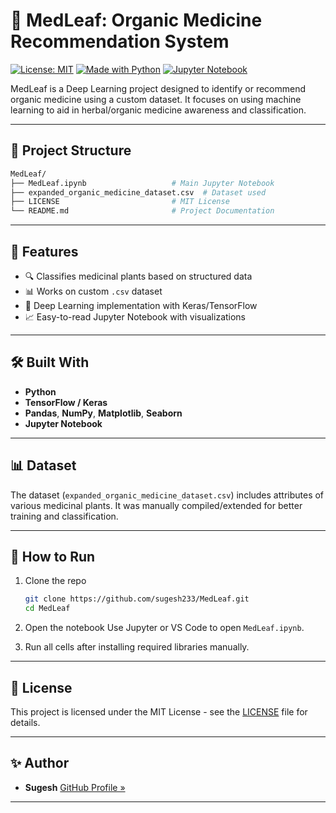 # 🌿 MedLeaf: Organic Medicine Recommendation System

[![License: MIT](https://img.shields.io/badge/License-MIT-green.svg)](LICENSE)
[![Made with Python](https://img.shields.io/badge/Made%20with-Python-blue.svg)](https://www.python.org/)
[![Jupyter Notebook](https://img.shields.io/badge/Notebook-Jupyter-orange.svg)](https://jupyter.org)

MedLeaf is a Deep Learning project designed to identify or recommend organic medicine using a custom dataset. It focuses on using machine learning to aid in herbal/organic medicine awareness and classification.

---

## 📂 Project Structure

```bash
MedLeaf/
├── MedLeaf.ipynb                   # Main Jupyter Notebook
├── expanded_organic_medicine_dataset.csv  # Dataset used
├── LICENSE                         # MIT License
└── README.md                       # Project Documentation
````

---

## 🚀 Features

* 🔍 Classifies medicinal plants based on structured data
* 📊 Works on custom `.csv` dataset
* 🧠 Deep Learning implementation with Keras/TensorFlow
* 📈 Easy-to-read Jupyter Notebook with visualizations

---

## 🛠️ Built With

* **Python**
* **TensorFlow / Keras**
* **Pandas**, **NumPy**, **Matplotlib**, **Seaborn**
* **Jupyter Notebook**

---

## 📊 Dataset

The dataset (`expanded_organic_medicine_dataset.csv`) includes attributes of various medicinal plants. It was manually compiled/extended for better training and classification.

---

## 📌 How to Run

1. Clone the repo

   ```bash
   git clone https://github.com/sugesh233/MedLeaf.git
   cd MedLeaf
   ```

2. Open the notebook
   Use Jupyter or VS Code to open `MedLeaf.ipynb`.

3. Run all cells after installing required libraries manually.

---

## 📄 License

This project is licensed under the MIT License - see the [LICENSE](LICENSE) file for details.

---

## ✨ Author

* **Sugesh**
  [GitHub Profile »](https://github.com/sugesh233)

---


